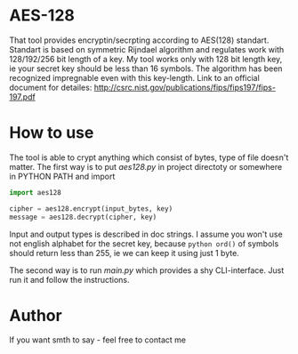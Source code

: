 AES-128
==============
That tool provides encryptin/secrpting according to AES(128) standart. Standart is based on symmetric Rijndael algorithm and regulates work with 128/192/256 bit length of a key.
My tool works only with 128 bit length key, ie your secret key should be less than 16 symbols. The algorithm has been recognized impregnable even with this key-length.
Link to an official document for detailes: 
http://csrc.nist.gov/publications/fips/fips197/fips-197.pdf

How to use
==========
The tool is able to crypt anything which consist of bytes, type of file doesn't matter.
The first way is to put *aes128.py* in project directoty or somewhere in PYTHON PATH and import
```python
import aes128

cipher = aes128.encrypt(input_bytes, key)
message = aes128.decrypt(cipher, key)
```
Input and output types is described in doc strings. I assume you won't use not english alphabet for the secret key, because ```python ord()``` of symbols should return less than 255, ie we can keep it using just 1 byte.

The second way is to run *main.py* which provides a shy CLI-interface. Just run it and follow the instructions.

Author
======
If you want smth to say - feel free to contact me
